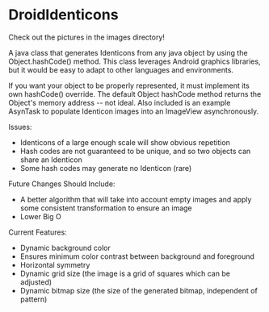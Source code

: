 # DroidIdenticons
Check out the pictures in the images directory!

A java class that generates Identicons from any java object by using the Object.hashCode() method. This class leverages Android graphics libraries, but it would be easy to adapt to other languages and environments.

If you want your object to be properly represented, it must implement its own hashCode() override. The default Object hashCode method returns the Object's memory address -- not ideal. Also included is an example AsynTask to populate Identicon images into an ImageView asynchronously. 

Issues: 
  - Identicons of a large enough scale will show obvious repetition
  - Hash codes are not guaranteed to be unique, and so two objects can share an Identicon
  - Some hash codes may generate no Identicon (rare)
  
Future Changes Should Include: 
  - A better algorithm that will take into account empty images and apply some consistent transformation to ensure an image
  - Lower Big O
  
Current Features: 
  - Dynamic background color
  - Ensures minimum color contrast between background and foreground
  - Horizontal symmetry
  - Dynamic grid size (the image is a grid of squares which can be adjusted) 
  - Dynamic bitmap size (the size of the generated bitmap, independent of pattern) 
